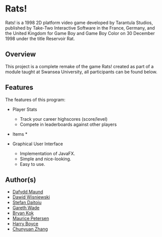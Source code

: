 # Rats!
Rats! is a 1998 2D platform video game developed by Tarantula Studios, published by Take-Two Interactive Software in the France, Germany, and the United Kingdom for Game Boy and Game Boy Color on 30 December 1998 under the title Reservoir Rat.

## Overview
This project is a complete remake of the game Rats! created as part of a module taught at Swansea University, all participants can be found below.

## Features
The features of this program:

* Player Stats
  * Track your career highscores (score/level)
  * Compete in leaderboards against other players

* Items
  * 


* Graphical User Interface
  * Implementation of JavaFX.
  * Simple and nice-looking.
  * Easy to use.

## Author(s)
* [Dafydd Maund](https://github.com/Stryzhh)
* [Dawid Wisniewski](https://github.com/Stryzhh)
* [Stefan Daitoiu](https://github.com/Stryzhh)
* [Gareth Wade](https://github.com/Stryzhh)
* [Bryan Kok](https://github.com/Stryzhh)
* [Maurice Petersen](https://github.com/devhambe)
* [Harry Boyce](https://github.com/Stryzhh)
* [Chunyuan Zhang](https://github.com/Stryzhh)

